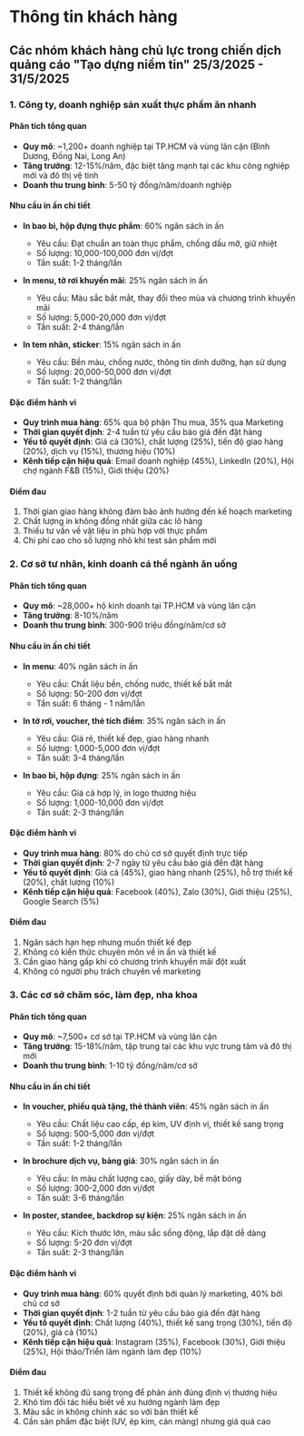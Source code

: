 # Thông tin khách hàng

## Các nhóm khách hàng chủ lực trong chiến dịch quảng cáo "Tạo dựng niềm tin" 25/3/2025 - 31/5/2025

### 1. Công ty, doanh nghiệp sản xuất thực phẩm ăn nhanh

#### Phân tích tổng quan
- **Quy mô**: ~1,200+ doanh nghiệp tại TP.HCM và vùng lân cận (Bình Dương, Đồng Nai, Long An)
- **Tăng trưởng**: 12-15%/năm, đặc biệt tăng mạnh tại các khu công nghiệp mới và đô thị vệ tinh
- **Doanh thu trung bình**: 5-50 tỷ đồng/năm/doanh nghiệp

#### Nhu cầu in ấn chi tiết
- **In bao bì, hộp đựng thực phẩm**: 60% ngân sách in ấn
  * Yêu cầu: Đạt chuẩn an toàn thực phẩm, chống dầu mỡ, giữ nhiệt
  * Số lượng: 10,000-100,000 đơn vị/đợt
  * Tần suất: 1-2 tháng/lần

- **In menu, tờ rơi khuyến mãi**: 25% ngân sách in ấn
  * Yêu cầu: Màu sắc bắt mắt, thay đổi theo mùa và chương trình khuyến mãi
  * Số lượng: 5,000-20,000 đơn vị/đợt
  * Tần suất: 2-4 tháng/lần

- **In tem nhãn, sticker**: 15% ngân sách in ấn
  * Yêu cầu: Bền màu, chống nước, thông tin dinh dưỡng, hạn sử dụng
  * Số lượng: 20,000-50,000 đơn vị/đợt
  * Tần suất: 1-2 tháng/lần

#### Đặc điểm hành vi
- **Quy trình mua hàng**: 65% qua bộ phận Thu mua, 35% qua Marketing
- **Thời gian quyết định**: 2-4 tuần từ yêu cầu báo giá đến đặt hàng
- **Yếu tố quyết định**: Giá cả (30%), chất lượng (25%), tiến độ giao hàng (20%), dịch vụ (15%), thương hiệu (10%)
- **Kênh tiếp cận hiệu quả**: Email doanh nghiệp (45%), LinkedIn (20%), Hội chợ ngành F&B (15%), Giới thiệu (20%)

#### Điểm đau
1. Thời gian giao hàng không đảm bảo ảnh hưởng đến kế hoạch marketing
2. Chất lượng in không đồng nhất giữa các lô hàng
3. Thiếu tư vấn về vật liệu in phù hợp với thực phẩm
4. Chi phí cao cho số lượng nhỏ khi test sản phẩm mới

### 2. Cơ sở tư nhân, kinh doanh cá thể ngành ăn uống

#### Phân tích tổng quan
- **Quy mô**: ~28,000+ hộ kinh doanh tại TP.HCM và vùng lân cận
- **Tăng trưởng**: 8-10%/năm
- **Doanh thu trung bình**: 300-900 triệu đồng/năm/cơ sở

#### Nhu cầu in ấn chi tiết
- **In menu**: 40% ngân sách in ấn
  * Yêu cầu: Chất liệu bền, chống nước, thiết kế bắt mắt
  * Số lượng: 50-200 đơn vị/đợt
  * Tần suất: 6 tháng - 1 năm/lần

- **In tờ rơi, voucher, thẻ tích điểm**: 35% ngân sách in ấn
  * Yêu cầu: Giá rẻ, thiết kế đẹp, giao hàng nhanh
  * Số lượng: 1,000-5,000 đơn vị/đợt
  * Tần suất: 3-4 tháng/lần

- **In bao bì, hộp đựng**: 25% ngân sách in ấn
  * Yêu cầu: Giá cả hợp lý, in logo thương hiệu
  * Số lượng: 1,000-10,000 đơn vị/đợt
  * Tần suất: 2-3 tháng/lần

#### Đặc điểm hành vi
- **Quy trình mua hàng**: 80% do chủ cơ sở quyết định trực tiếp
- **Thời gian quyết định**: 2-7 ngày từ yêu cầu báo giá đến đặt hàng
- **Yếu tố quyết định**: Giá cả (45%), giao hàng nhanh (25%), hỗ trợ thiết kế (20%), chất lượng (10%)
- **Kênh tiếp cận hiệu quả**: Facebook (40%), Zalo (30%), Giới thiệu (25%), Google Search (5%)

#### Điểm đau
1. Ngân sách hạn hẹp nhưng muốn thiết kế đẹp
2. Không có kiến thức chuyên môn về in ấn và thiết kế
3. Cần giao hàng gấp khi có chương trình khuyến mãi đột xuất
4. Không có người phụ trách chuyên về marketing

### 3. Các cơ sở chăm sóc, làm đẹp, nha khoa

#### Phân tích tổng quan
- **Quy mô**: ~7,500+ cơ sở tại TP.HCM và vùng lân cận
- **Tăng trưởng**: 15-18%/năm, tập trung tại các khu vực trung tâm và đô thị mới
- **Doanh thu trung bình**: 1-10 tỷ đồng/năm/cơ sở

#### Nhu cầu in ấn chi tiết
- **In voucher, phiếu quà tặng, thẻ thành viên**: 45% ngân sách in ấn
  * Yêu cầu: Chất liệu cao cấp, ép kim, UV định vị, thiết kế sang trọng
  * Số lượng: 500-5,000 đơn vị/đợt
  * Tần suất: 1-2 tháng/lần

- **In brochure dịch vụ, bảng giá**: 30% ngân sách in ấn
  * Yêu cầu: In màu chất lượng cao, giấy dày, bề mặt bóng
  * Số lượng: 300-2,000 đơn vị/đợt
  * Tần suất: 3-6 tháng/lần

- **In poster, standee, backdrop sự kiện**: 25% ngân sách in ấn
  * Yêu cầu: Kích thước lớn, màu sắc sống động, lắp đặt dễ dàng
  * Số lượng: 5-20 đơn vị/đợt
  * Tần suất: 2-3 tháng/lần

#### Đặc điểm hành vi
- **Quy trình mua hàng**: 60% quyết định bởi quản lý marketing, 40% bởi chủ cơ sở
- **Thời gian quyết định**: 1-2 tuần từ yêu cầu báo giá đến đặt hàng
- **Yếu tố quyết định**: Chất lượng (40%), thiết kế sang trọng (30%), tiến độ (20%), giá cả (10%)
- **Kênh tiếp cận hiệu quả**: Instagram (35%), Facebook (30%), Giới thiệu (25%), Hội thảo/Triển lãm ngành làm đẹp (10%)

#### Điểm đau
1. Thiết kế không đủ sang trọng để phản ánh đúng định vị thương hiệu
2. Khó tìm đối tác hiểu biết về xu hướng ngành làm đẹp
3. Màu sắc in không chính xác so với bản thiết kế
4. Cần sản phẩm đặc biệt (UV, ép kim, cán màng) nhưng giá quá cao
